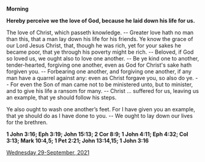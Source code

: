 **Morning**

**Hereby perceive we the love of God, because he laid down his life for us.**
 
The love of Christ, which passeth knowledge. -- Greater love hath no man than this, that a man lay down his life for his friends. Ye know the grace of our Lord Jesus Christ, that, though he was rich, yet for your sakes he became poor, that ye through his poverty might be rich. -- Beloved, if God so loved us, we ought also to love one another. -- Be ye kind one to another, tender-hearted, forgiving one another, even as God for Christ's sake hath forgiven you. -- Forbearing one another, and forgiving one another, if any man have a quarrel against any: even as Christ forgave you, so also do ye. -- For even the Son of man came not to be ministered unto, but to minister, and to give his life a ransom for many. -- Christ ... suffered for us, leaving us an example, that ye should follow his steps.
 
Ye also ought to wash one another’s feet. For I have given you an example, that ye should do as I have done to you. -- We ought to lay down our lives for the brethren.  

**1 John 3:16; Eph 3:19; John 15:13; 2 Cor 8:9; 1 John 4:11; Eph 4:32; Col 3:13; Mark 10:4,5; 1 Pet 2:21; John 13:14,15; 1 John 3:16**

[Wednesday 29-September, 2021](https://t.me/daily_light)
